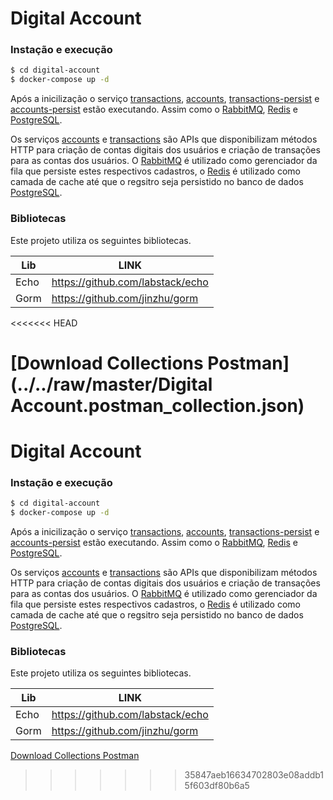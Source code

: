 # Digital Account


### Instação e execução

```sh
$ cd digital-account
$ docker-compose up -d
```

Após a inicilização o serviço [transactions](https://github.com/dalmarcogd/digital-account/tree/master/transactions), [accounts](https://github.com/dalmarcogd/digital-account/tree/master/accounts), [transactions-persist](https://github.com/dalmarcogd/digital-account/tree/master/transactions-persist) e [accounts-persist](https://github.com/dalmarcogd/digital-account/tree/master/accounts-persist) estão executando. Assim como o [RabbitMQ](https://www.rabbitmq.com/), [Redis](https://redis.io/) e [PostgreSQL](https://www.postgresql.org/).

Os serviços [accounts](https://github.com/dalmarcogd/digital-account/tree/master/accounts) e [transactions](https://github.com/dalmarcogd/digital-account/tree/master/transactions) são APIs que disponibilizam métodos HTTP para criação de contas digitais dos usuários e criação de transações para as contas dos usuários. O [RabbitMQ](https://www.rabbitmq.com/) é utilizado como gerenciador da fila que persiste estes respectivos cadastros, o [Redis](https://redis.io/) é utilizado como camada de cache até que o regsitro seja persistido no banco de dados [PostgreSQL](https://www.postgresql.org/).

### Bibliotecas

Este projeto utiliza os seguintes bibliotecas.

| Lib | LINK |
| ------ | ------ |
| Echo | https://github.com/labstack/echo |
| Gorm | https://github.com/jinzhu/gorm |

<<<<<<< HEAD

[Download Collections Postman](../../raw/master/Digital Account.postman_collection.json)
=======
# Digital Account


### Instação e execução

```sh
$ cd digital-account
$ docker-compose up -d
```

Após a inicilização o serviço [transactions](https://github.com/dalmarcogd/digital-account/tree/master/transactions), [accounts](https://github.com/dalmarcogd/digital-account/tree/master/accounts), [transactions-persist](https://github.com/dalmarcogd/digital-account/tree/master/transactions-persist) e [accounts-persist](https://github.com/dalmarcogd/digital-account/tree/master/accounts-persist) estão executando. Assim como o [RabbitMQ](https://www.rabbitmq.com/), [Redis](https://redis.io/) e [PostgreSQL](https://www.postgresql.org/).

Os serviços [accounts](https://github.com/dalmarcogd/digital-account/tree/master/accounts) e [transactions](https://github.com/dalmarcogd/digital-account/tree/master/transactions) são APIs que disponibilizam métodos HTTP para criação de contas digitais dos usuários e criação de transações para as contas dos usuários. O [RabbitMQ](https://www.rabbitmq.com/) é utilizado como gerenciador da fila que persiste estes respectivos cadastros, o [Redis](https://redis.io/) é utilizado como camada de cache até que o regsitro seja persistido no banco de dados [PostgreSQL](https://www.postgresql.org/).

### Bibliotecas

Este projeto utiliza os seguintes bibliotecas.

| Lib | LINK |
| ------ | ------ |
| Echo | https://github.com/labstack/echo |
| Gorm | https://github.com/jinzhu/gorm |


[Download Collections Postman](https://github.com/dalmarcogd/digital-account/blob/master/Digital%20Account.postman_collection.json)
>>>>>>> 35847aeb16634702803e08addb15f603df80b6a5
